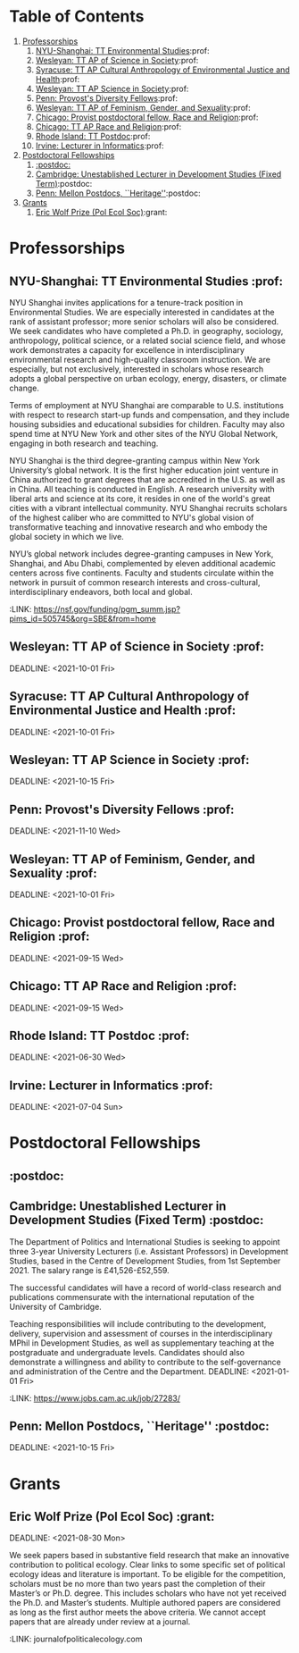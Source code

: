 
# Table of Contents

1.  [Professorships](#org4fafeb8)
    1.  [NYU-Shanghai: TT Environmental Studies](#orgb4fdaec):prof:
    2.  [Wesleyan: TT AP of Science in Society](#org6b262c8):prof:
    3.  [Syracuse: TT AP Cultural Anthropology of Environmental Justice and Health](#org0120dc0):prof:
    4.  [Wesleyan: TT AP Science in Society](#orgcb183b1):prof:
    5.  [Penn: Provost's Diversity Fellows](#orgfd1c1ff):prof:
    6.  [Wesleyan: TT AP of Feminism, Gender, and Sexuality](#orgdbceeb3):prof:
    7.  [Chicago: Provist postdoctoral fellow, Race and Religion](#orge59ff08):prof:
    8.  [Chicago: TT AP Race and Religion](#org9ceb6f5):prof:
    9.  [Rhode Island: TT Postdoc](#org620586b):prof:
    10. [Irvine: Lecturer in Informatics](#org8ba9337):prof:
2.  [Postdoctoral Fellowships](#org3578334)
    1.  [:postdoc:](#org0b3daae)
    2.  [Cambridge: Unestablished Lecturer in Development Studies (Fixed Term)](#orge6df4bd):postdoc:
    3.  [Penn: Mellon Postdocs, \`\`Heritage''](#org665b68c):postdoc:
3.  [Grants](#org0faa967)
    1.  [Eric Wolf Prize (Pol Ecol Soc)](#orgc5779c5):grant:



<a id="org4fafeb8"></a>

# Professorships


<a id="orgb4fdaec"></a>

## NYU-Shanghai: TT Environmental Studies     :prof:

NYU Shanghai invites applications for a tenure-track position in Environmental Studies. We are especially interested in candidates at the rank of assistant professor; more senior scholars will also be considered. We seek candidates who have completed a Ph.D. in geography, sociology, anthropology, political science, or a related social science field, and whose work demonstrates a capacity for excellence in interdisciplinary environmental research and high-quality classroom instruction. We are especially, but not exclusively, interested in scholars whose research adopts a global perspective on urban ecology, energy, disasters, or climate change.

Terms of employment at NYU Shanghai are comparable to U.S. institutions with respect to research start-up funds and compensation, and they include housing subsidies and educational subsidies for children. Faculty may also spend time at NYU New York and other sites of the NYU Global Network, engaging in both research and teaching.    

NYU Shanghai is the third degree-granting campus within New York University’s global network. It is the first higher education joint venture in China authorized to grant degrees that are accredited in the U.S. as well as in China. All teaching is conducted in English. A research university with liberal arts and science at its core, it resides in one of the world's great cities with a vibrant intellectual community. NYU Shanghai recruits scholars of the highest caliber who are committed to NYU's global vision of transformative teaching and innovative research and who embody the global society in which we live.

NYU’s global network includes degree-granting campuses in New York, Shanghai, and Abu Dhabi, complemented by eleven additional academic centers across five continents. Faculty and students circulate within the network in pursuit of common research interests and cross-cultural, interdisciplinary endeavors, both local and global.

:LINK:     <https://nsf.gov/funding/pgm_summ.jsp?pims_id=505745&org=SBE&from=home>


<a id="org6b262c8"></a>

## Wesleyan: TT AP of Science in Society     :prof:

<p><span class="timestamp-wrapper"><span class="timestamp-kwd">DEADLINE:</span> <span class="timestamp">&lt;2021-10-01 Fri&gt;</span></span></p>


<a id="org0120dc0"></a>

## Syracuse: TT AP Cultural Anthropology of Environmental Justice and Health     :prof:

<p><span class="timestamp-wrapper"><span class="timestamp-kwd">DEADLINE:</span> <span class="timestamp">&lt;2021-10-01 Fri&gt;</span></span></p>


<a id="orgcb183b1"></a>

## Wesleyan: TT AP Science in Society     :prof:

<p><span class="timestamp-wrapper"><span class="timestamp-kwd">DEADLINE:</span> <span class="timestamp">&lt;2021-10-15 Fri&gt;</span></span></p>


<a id="orgfd1c1ff"></a>

## Penn: Provost's Diversity Fellows     :prof:

<p><span class="timestamp-wrapper"><span class="timestamp-kwd">DEADLINE:</span> <span class="timestamp">&lt;2021-11-10 Wed&gt;</span></span></p>


<a id="orgdbceeb3"></a>

## Wesleyan: TT AP of Feminism, Gender, and Sexuality     :prof:

<p><span class="timestamp-wrapper"><span class="timestamp-kwd">DEADLINE:</span> <span class="timestamp">&lt;2021-10-01 Fri&gt;</span></span></p>


<a id="orge59ff08"></a>

## Chicago: Provist postdoctoral fellow, Race and Religion     :prof:

<p><span class="timestamp-wrapper"><span class="timestamp-kwd">DEADLINE:</span> <span class="timestamp">&lt;2021-09-15 Wed&gt;</span></span></p>


<a id="org9ceb6f5"></a>

## Chicago: TT AP Race and Religion     :prof:

<p><span class="timestamp-wrapper"><span class="timestamp-kwd">DEADLINE:</span> <span class="timestamp">&lt;2021-09-15 Wed&gt;</span></span></p>


<a id="org620586b"></a>

## Rhode Island: TT Postdoc     :prof:

<p><span class="timestamp-wrapper"><span class="timestamp-kwd">DEADLINE:</span> <span class="timestamp">&lt;2021-06-30 Wed&gt;</span></span></p>


<a id="org8ba9337"></a>

## Irvine: Lecturer in Informatics     :prof:

<p><span class="timestamp-wrapper"><span class="timestamp-kwd">DEADLINE:</span> <span class="timestamp">&lt;2021-07-04 Sun&gt;</span></span></p>


<a id="org3578334"></a>

# Postdoctoral Fellowships


<a id="org0b3daae"></a>

## :postdoc:


<a id="orge6df4bd"></a>

## Cambridge: Unestablished Lecturer in Development Studies (Fixed Term)     :postdoc:

The Department of Politics and International Studies is seeking to appoint three 3-year University Lecturers (i.e. Assistant Professors) in Development Studies, based in the Centre of Development Studies, from 1st September 2021. The salary range is £41,526-£52,559.

The successful candidates will have a record of world-class research and publications commensurate with the international reputation of the University of Cambridge.

Teaching responsibilities will include contributing to the development, delivery, supervision and assessment of courses in the interdisciplinary MPhil in Development Studies, as well as supplementary teaching at the postgraduate and undergraduate levels. Candidates should also demonstrate a willingness and ability to contribute to the self-governance and administration of the Centre and the Department.
DEADLINE: <span class="timestamp-wrapper"><span class="timestamp">&lt;2021-01-01 Fri&gt;</span></span>

:LINK:     <https://www.jobs.cam.ac.uk/job/27283/>


<a id="org665b68c"></a>

## Penn: Mellon Postdocs, \`\`Heritage''     :postdoc:

<p><span class="timestamp-wrapper"><span class="timestamp-kwd">DEADLINE:</span> <span class="timestamp">&lt;2021-10-15 Fri&gt;</span></span></p>


<a id="org0faa967"></a>

# Grants


<a id="orgc5779c5"></a>

## Eric Wolf Prize (Pol Ecol Soc)     :grant:

<p><span class="timestamp-wrapper"><span class="timestamp-kwd">DEADLINE:</span> <span class="timestamp">&lt;2021-08-30 Mon&gt;</span></span></p>

We seek papers based in substantive field research that make an innovative contribution to political ecology. Clear links to some specific set of political ecology ideas and literature is important. To be eligible for the competition, scholars must be no more than two years past the completion of their Master’s or Ph.D. degree. This includes scholars who have not yet received the Ph.D. and Master’s students. Multiple authored papers are considered as long as the first author meets the above criteria. We cannot accept papers that are already under review at a journal. 

:LINK:     journalofpoliticalecology.com

